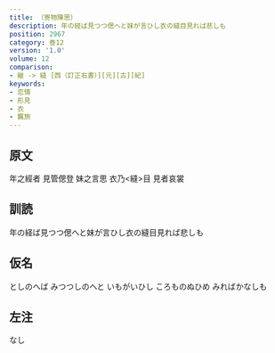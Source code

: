 ```yaml
---
title: （寄物陳思）
description: 年の経ば見つつ偲へと妹が言ひし衣の縫目見れば悲しも
position: 2967
category: 巻12
version: '1.0'
volume: 12
comparison:
- 継 -> 縫 [西（訂正右書）][元][古][紀]
keywords:
- 恋情
- 形見
- 衣
- 羈旅
---
```


## 原文

年之經者 見管偲登 妹之言思 衣乃<縫>目 見者哀裳

## 訓読

年の経ば見つつ偲へと妹が言ひし衣の縫目見れば悲しも

## 仮名

としのへば みつつしのへと いもがいひし ころものぬひめ みればかなしも

## 左注

なし
